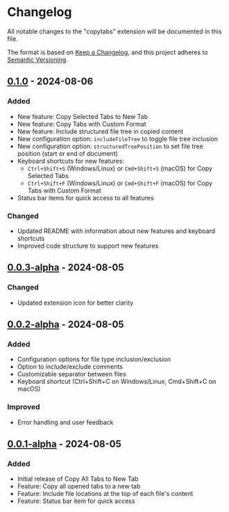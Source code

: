 # Changelog

All notable changes to the "copytabs" extension will be documented in this file.

The format is based on [Keep a Changelog](https://keepachangelog.com/en/1.0.0/),
and this project adheres to [Semantic Versioning](https://semver.org/spec/v2.0.0.html).

## [0.1.0] - 2024-08-06

### Added
- New feature: Copy Selected Tabs to New Tab
- New feature: Copy Tabs with Custom Format
- New feature: Include structured file tree in copied content
- New configuration option: `includeFileTree` to toggle file tree inclusion
- New configuration option: `structuredTreePosition` to set file tree position (start or end of document)
- Keyboard shortcuts for new features:
  - `Ctrl+Shift+S` (Windows/Linux) or `Cmd+Shift+S` (macOS) for Copy Selected Tabs
  - `Ctrl+Shift+F` (Windows/Linux) or `Cmd+Shift+F` (macOS) for Copy Tabs with Custom Format
- Status bar items for quick access to all features

### Changed
- Updated README with information about new features and keyboard shortcuts
- Improved code structure to support new features

## [0.0.3-alpha] - 2024-08-05

### Changed
- Updated extension icon for better clarity

## [0.0.2-alpha] - 2024-08-05

### Added
- Configuration options for file type inclusion/exclusion
- Option to include/exclude comments
- Customizable separator between files
- Keyboard shortcut (Ctrl+Shift+C on Windows/Linux, Cmd+Shift+C on macOS)

### Improved
- Error handling and user feedback

## [0.0.1-alpha] - 2024-08-05

### Added
- Initial release of Copy All Tabs to New Tab
- Feature: Copy all opened tabs to a new tab
- Feature: Include file locations at the top of each file's content
- Feature: Status bar item for quick access

[0.1.0]: https://github.com/prodypanda/copytabs/compare/v0.0.3-alpha...v0.1.0
[0.0.3-alpha]: https://github.com/prodypanda/copytabs/compare/v0.0.2-alpha...v0.0.3-alpha
[0.0.2-alpha]: https://github.com/prodypanda/copytabs/compare/v0.0.1-alpha...v0.0.2-alpha
[0.0.1-alpha]: https://github.com/prodypanda/copytabs/releases/tag/v0.0.1-alpha